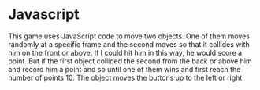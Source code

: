 # Javascript

This game uses JavaScript code to move two objects. One of them moves randomly at a specific frame and the second moves so that it collides with him on the front or above. If I could hit him in this way, he would score a point. But if the first object collided the second from the back or above him and record him a point and so until one of them wins and first reach the number of points 10. The object moves the buttons up to the left or right.
